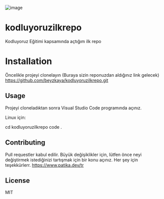 ![image](https://user-images.githubusercontent.com/116204086/199823342-0ab37c82-62b0-4433-8a76-5f8334501640.png)

# kodluyoruzilkrepo
Kodluyoruz Eğitimi kapsamında açtığım ilk repo



# Installation



Öncelikle projeyi clonelayın (Buraya sizin reponuzdan aldığınız link gelecek)
https://github.com/beyzkaya/kodluyoruzilkrepo.git



## Usage




Projeyi cloneladıktan sonra Visual Studio Code programında açınız.

Linux için:

cd kodluyoruzilkrepo
code .
 
## Contributing
Pull requestler kabul edilir. Büyük değişiklikler için, lütfen önce neyi değiştirmek istediğinizi tartışmak için bir konu açınız. Her şey için teşekkürlerr. https://www.patika.dev/tr

## License
MIT
